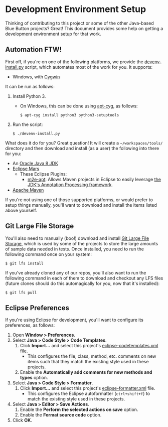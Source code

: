 Development Environment Setup
=============================

Thinking of contributing to this project or some of the other Java-based Blue Button projects? Great! This document provides some help on getting a development environment setup for that work.

## Automation FTW!

First off, if you're on one of the following platforms, we provide the [devenv-install.py](./devenv-install.py) script, which automates most of the work for you. It supports:

* Windows, with [Cygwin](https://www.cygwin.com/)

It can be run as follows:

1. Install Python 3.
    * On Windows, this can be done using [apt-cyg](https://github.com/transcode-open/apt-cyg), as follows:
    
        ```
        $ apt-cyg install python3 python3-setuptools
        ```
    
1. Run the script:

    ````
    $ ./devenv-install.py
    ````

What does it do for you? Great question! It will create a `~/workspaces/tools/` directory and then download and install (as a user) the following into there for you:

* An [Oracle Java 8 JDK](http://www.oracle.com/technetwork/java/javase/downloads/jdk8-downloads-2133151.html)
* [Eclipse Mars](https://eclipse.org/mars/)
    * These Eclipse Plugins:
        * [m2e-apt](https://developer.jboss.org/en/tools/blog/2012/05/20/annotation-processing-support-in-m2e-or-m2e-apt-100-is-out?_sscc=t): Allows Maven projects in Eclipse to easily leverage [the JDK's Annotation Processing framework](http://docs.oracle.com/javase/7/docs/technotes/guides/apt/).
* [Apache Maven](https://maven.apache.org/)

If you're not using one of those supported platforms, or would prefer to setup things manually, you'll want to download and install the items listed above yourself.

## Git Large File Storage

You'll also need to manually (boo!) download and install [Git Large File Storage](https://git-lfs.github.com/), which is used by some of the projects to store the large amounts of sample data needed in tests. Once installed, you need to run the following command once on your system:

    $ git lfs install

If you've already cloned any of our repos, you'll also want to run the following command in each of them to download and checkout any LFS files (future clones should do this automagically for you, now that it's installed):

    $ git lfs pull

## Eclipse Preferences

If you're using Eclipse for development, you'll want to configure its preferences, as follows:

1. Open **Window > Preferences**.
1. Select **Java > Code Style > Code Templates**.
    1. Click **Import...** and select this project's [eclipse-codetemplates.xml](./eclipse-codetemplates.xml) file.
        * This configures the file, class, method, etc. comments on new items such that they match the existing style used in these projects.
    1. Enable the **Automatically add comments for new methods and types** option.
1. Select **Java > Code Style > Formatter**.
    1. Click **Import...** and select this project's [eclipse-formatter.xml](./eclipse-formatter.xml) file.
        * This configures the Eclipse autoformatter (`ctrl+shift+f`) to match the existing style used in these projects.
1. Select **Java > Editor > Save Actions**.
    1. Enable the **Perform the selected actions on save** option.
    1. Enable the **Format source code** option.
1. Click **OK**.
